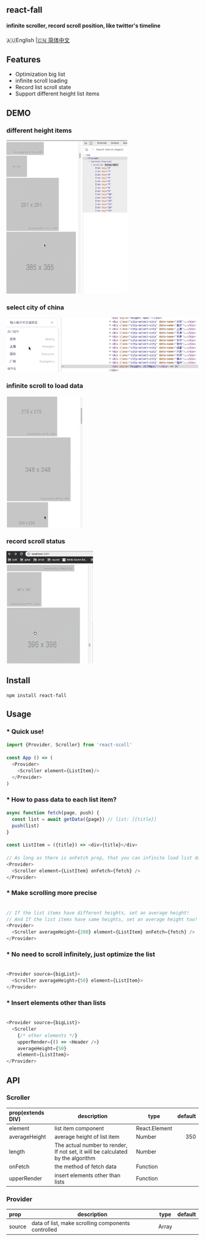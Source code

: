 ## react-fall
#### infinite scroller, record scroll position, like twitter's timeline

🇦🇺English
|<a href="./docs/README.zh-CN.md">🇨🇳 简体中文</a>

## Features

- Optimization big list
- infinite scroll loading
- Record list scroll state
- Support different height list items

## DEMO

### different height items
![simple-demo](./pictures/simple-demo.gif)

### select city of china
![city-select-demo](./pictures/city-select-demo.gif)

### infinite scroll to load data
![infinite-load-demo](./pictures/infinite-load-demo.gif)

### record scroll status
![record-demo](./pictures/record-demo.gif)

## Install

```
npm install react-fall
```

## Usage

### * Quick use!

``` javascript
import {Provider, Scroller} from 'react-scoll'

const App () => (
  <Provider>
    <Scroller element={ListItem}/>
  </Provider>
)
```

### * How to pass data to each list item?

``` javascript
async function fetch(page, push) {
  const list = await getData({page}) // list: [{title}]
  push(list)
}

const ListItem = ({title}) => <div>{title}</div>

// As long as there is onFetch prop, that you can infinite load list data
<Provider>
  <Scroller element={ListItem} onFetch={fetch} />
</Provider>
```

### * Make scrolling more precise

``` javascript

// If the list items have different heights, set an average height!
// And If the list items have same heights, set an average height too!
<Provider>
  <Scroller averageHeight={200} element={ListItem} onFetch={fetch} />
</Provider>

```

### * No need to scroll infinitely, just optimize the list

``` javascript

<Provider source={bigList}>
  <Scroller averageHeight={50} element={ListItem}>
</Provider>

```

### * Insert elements other than lists

``` javascript

<Provider source={bigList}>
  <Scroller
    {/* other elements */}
    upperRender={() => <Header />}
    averageHeight={50}
    element={ListItem}>
</Provider>

```

## API

### Scroller

| prop(extends DIV) | description                                                                     | type          | default |
| :---------------- | ------------------------------------------------------------------------------- | ------------- | ------: |
| element           | list item component                                                             | React.Element |
| averageHeight     | average height of list item                                                     | Number        |     350 |
| length            | The actual number to render, If not set, it will be calculated by the algorithm | Number        |
| onFetch           | the method of fetch data                                                        | Function      |
| upperRender       | insert elements other than lists                                                | Function      |

### Provider

| prop   | description                                     | type  | default |
| :----- | ----------------------------------------------- | ----- | ------: |
| source | data of list, make scrolling components controlled | Array |
